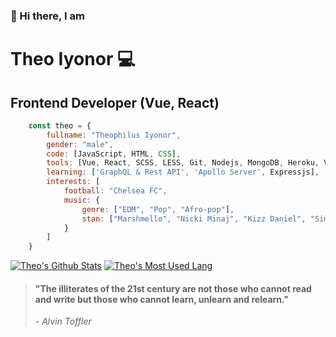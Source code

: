 ### 👋 Hi there, I am
 
Theo Iyonor 💻
==============

Frontend Developer (Vue, React)
----------------------------
``` js
    const theo = { 
        fullname: "Theophilus Iyonor",
        gender: "male", 
        code: [JavaScript, HTML, CSS], 
        tools: [Vue, React, SCSS, LESS, Git, Nodejs, MongoDB, Heroku, Vercel], 
        learning: ['GraphQL & Rest API', 'Apollo Server', Expressjs],
        interests: [
            football: "Chelsea FC",
            music: {
                genre: ["EDM", "Pop", "Afro-pop"],
                stan: ["Marshmello", "Nicki Minaj", "Kizz Daniel", "Simi", "Mayorkun"]
            }
        ]
    }

```

[![Theo's Github Stats](https://github-readme-stats.vercel.app/api?username=symplytheo&show_icons=true&hide_title=true)](https://github.com/anuraghazra/github-readme-stats) [![Theo's Most Used Lang](https://github-readme-stats.vercel.app/api/top-langs?username=symplytheo&layout=compact)](https://github.com/anuraghazra/github-readme-stats)

> #### "The illiterates of the 21st century are not those who cannot read and write but those who cannot learn, unlearn and relearn."
>
> *- Alvin Toffler*

